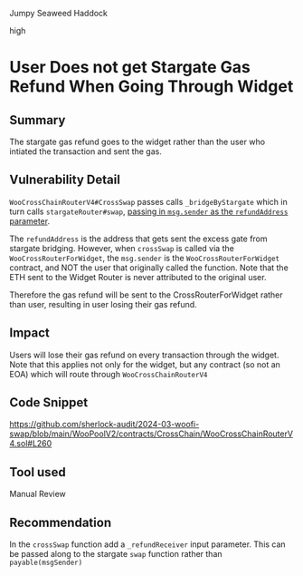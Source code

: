 Jumpy Seaweed Haddock

high

# User Does not get Stargate Gas Refund When Going Through Widget

## Summary

The stargate gas refund goes to the widget rather than the user who intiated the transaction and sent the gas.

## Vulnerability Detail

`WooCrossChainRouterV4#CrossSwap` passes calls `_bridgeByStargate` which in turn calls `stargateRouter#swap`, [passing in `msg.sender` as the `refundAddress` parameter](https://github.com/sherlock-audit/2024-03-woofi-swap/blob/main/WooPoolV2/contracts/CrossChain/WooCrossChainRouterV4.sol#L260).

The `refundAddress` is the address that gets sent the excess gate from stargate bridging. However, when `crossSwap` is called via the `WooCrossRouterForWidget`, the `msg.sender` is the `WooCrossRouterForWidget` contract, and NOT the user that originally called the function. Note that the ETH sent to the Widget Router is never attributed to the original user.

Therefore the gas refund will be sent to the CrossRouterForWidget rather than user, resulting in user losing their gas refund.

## Impact

Users will lose their gas refund on every transaction through the widget. Note that this applies not only for the widget, but any contract (so not an EOA) which will route through `WooCrossChainRouterV4`

## Code Snippet

https://github.com/sherlock-audit/2024-03-woofi-swap/blob/main/WooPoolV2/contracts/CrossChain/WooCrossChainRouterV4.sol#L260

## Tool used

Manual Review

## Recommendation

In the `crossSwap` function add a `_refundReceiver` input parameter. This can be passed along to the stargate `swap` function rather than `payable(msgSender)`